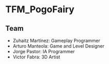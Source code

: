 # TFM_PogoFairy
 
## Team
- Zuhaitz Martínez: Gameplay Programmer
- Arturo Manteola: Game and Level Designer
- Jorge Pastor: IA Programmer
- Victor Fabra: 3D Artist